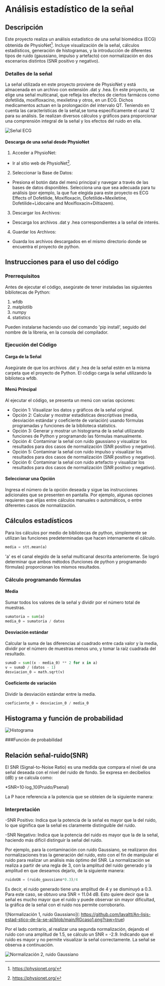 # Análisis estadístico de la señal
## Descripción
Este proyecto realiza un análisis estadístico de una señal biomédica (ECG) obtenida de PhysioNet[^1^]. Incluye visualización de la señal, cálculos estadísticos, generación de histogramas, y la introducción de diferentes tipos de ruido (gaussiano, impulso y artefacto) con normalización en dos escenarios distintos (SNR positivo y negativo).
### Detalles de la señal
La señal utilizada en este proyecto proviene de PhysioNet y está almacenada en un archivo con extensión .dat y .hea. En este proyecto, se elige una señal multicanal, que refleja los efectos de ciertos farmácos como dofetilida, moxifloxacino, mexiletina y otros, en un ECG. Dichos medicamentos actuan en la prolongación del intervalo QT.
Teniendo en cuenta las características de la señal,se toma específicamente el canal 12 para su análisis. Se realizan diversos cálculos y gráficos para proporcionar una comprensión integral de la señal y los efectos del ruido en ella.

![Señal ECG](https://github.com/lavaltt/An-lisis-estad-stico-de-la-se-al/blob/main/se%C3%B1al%20ecg.png?raw=true)

#### Descarga de una señal desde PhysioNet

1. Acceder a PhysioNet:
* Ir al sitio web de PhysioNet[^1^].
  
2. Seleccionar la Base de Datos:
* Presiona el botón data del menú principal y navegar a través de las bases de datos disponibles. Selecciona una que sea adecuada para tu análisis (por ejemplo, la que fue elegida para este proyecto es ECG Effects of Dofetilide, Moxifloxacin, Dofetilide+Mexiletine, Dofetilide+Lidocaine and Moxifloxacin+Diltiazem).
  
3. Descargar los Archivos:

* Descarga los archivos .dat y .hea correspondientes a la señal de interés.
4. Guardar los Archivos:

* Guarda los archivos descargados en el mismo directorio donde se encuentra el proyecto de python.

## Instrucciones para el uso del código
### Prerrequisitos
Antes de ejecutar el código, asegúrate de tener instaladas las siguientes bibliotecas de Python:
1. wfdb
2. matplotlib
3. numpy
4. statistics
   
Pueden instalarse haciendo uso del comando 'pip install', seguido del nombre de la libreria, en la consola del compilador.

### Ejecución del Código
#### Carga de la Señal

Asegúrate de que los archivos .dat y .hea de la señal estén en la misma carpeta que el proyecto de Python. El código carga la señal utilizando la biblioteca wfdb.

#### Menú Principal

Al ejecutar el código, se presenta un menú con varias opciones:

* Opción 1: Visualizar los datos y gráficos de la señal original.
* Opción 2: Calcular y mostrar estadísticas descriptivas (media, desviación estándar y coeficiente de variación) usando fórmulas programadas y funciones de la biblioteca statistics.
* Opción 3: Generar y mostrar un histograma de la señal utilizando funciones de Python y programando las fórmulas manualmente.
* Opción 4: Contaminar la señal con ruido gaussiano y visualizar los resultados para dos casos de normalización (SNR positivo y negativo).
* Opción 5: Contaminar la señal con ruido impulso y visualizar los resultados para dos casos de normalización (SNR positivo y negativo).
* Opción 6: Contaminar la señal con ruido artefacto y visualizar los resultados para dos casos de normalización (SNR positivo y negativo).

#### Seleccionar una Opción

Ingresa el número de la opción deseada y sigue las instrucciones adicionales que se presenten en pantalla. Por ejemplo, algunas opciones requieren que elijas entre cálculos manuales o automáticos, o entre diferentes casos de normalización.

## Cálculos estadísticos
Para los cálculos por medio de bibliotecas de python, simplemente se utilizan las funciones predeterminadas que hacen internamente el cálculo. 

```python
media = stt.mean(a)
```
'a' es el canal elegido de la señal multicanal descrita anteriomente. 
Se logró determinar que ambos métodos (funciones de python y programando fórmulas) proporcionan los mismos resultados. 

### Cálculo programando fórmulas
#### Media
Sumar todos los valores de la señal y dividir por el número total de muestras.

```python
sumatoria = sum(a)
media_0 = sumatoria / datos
```
#### Desviación estándar
Calcular la suma de las diferencias al cuadrado entre cada valor y la media, dividir por el número de muestras menos uno, y tomar la raíz cuadrada del resultado.

```python
sumaD = sum((x - media_0) ** 2 for x in a)
v = sumaD / (datos - 1)
desviacion_0 = math.sqrt(v)
```
#### Coeficiente de variación
Dividir la desviación estándar entre la media.

```python
coeficiente_0 = desviacion_0 / media_0
```
## Histograma y función de probabilidad

![Histograma](https://github.com/lavaltt/An-lisis-estad-stico-de-la-se-al/blob/main/histograma%20programado.png?raw=true)

###Función de probabilidad


## Relación señal-ruido(SNR)
El SNR (Signal-to-Noise Ratio) es una medida que compara el nivel de una señal deseada con el nivel del ruido de fondo. Se expresa en decibelios (dB) y se calcula como:

*SNR=10⋅log_10(Pruido/Psenal)

La P hace referencia a la potencia que se obteien de la siguiente manera: 

### Interpretación
-SNR Positivo: Indica que la potencia de la señal es mayor que la del ruido, lo que significa que la señal es claramente distinguible del ruido.

-SNR Negativo: Indica que la potencia del ruido es mayor que la de la señal, haciendo más difícil distinguir la señal del ruido.

Por ejemplo, para la contaminación con ruido Gaussiano, se realizaron dos normalizaciones tras la generación del ruido, esto con el fin de manipular el ruido para realizar un análisis más óptimo del SNR. 
La normalización se realiza a partir de una regla de 3, con la amplitud del ruido generado y la amplitud en que deseamos dejarlo, de la siguiente manera:
```python
ruidoGN = (ruido_gaussiano*0.3)/4
```
Es decir, el ruido generado tiene una amplitud de 4 y se disminuyó a 0.3.
Para este caso, se obtuvo una SNR = 11.04 dB. Esto quiere decir que la señal es mucho mayor que el ruido y puede observar sin mayor dificultad, la gráfica de la señal con el ruido nos permite corroborarlo. 

![Normalización 1, ruido Gaussiano](: https://github.com/lavaltt/An-lisis-estad-stico-de-la-se-al/blob/main/RGcaso1.png?raw=true)

Por el lado contrario, al realizar una segunda normalización, dejando el ruido con una amplitud de 1.5, se cálculo un SNR = -2.9. Indicando que el ruido es mayor y no permite visualizar la señal correctamente. La señal se observa a continuación. 

![Normalización 2, ruido Gaussiano](https://github.com/lavaltt/An-lisis-estad-stico-de-la-se-al/blob/main/RGcaso2.png?raw=true)

[^1^]: https://physionet.org/
